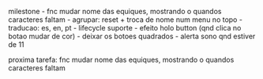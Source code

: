 milestone
    - fnc mudar nome das equiques, mostrando o quandos caracteres faltam
    - agrupar: reset + troca de nome num menu no topo
    - traducao: es, en, pt
    - lifecycle suporte
    - efeito holo button (qnd clica no botao mudar de cor)
    - deixar os botoes quadrados
    - alerta sono qnd estiver de 11

proxima tarefa: fnc mudar nome das equiques, mostrando o quandos caracteres faltam
